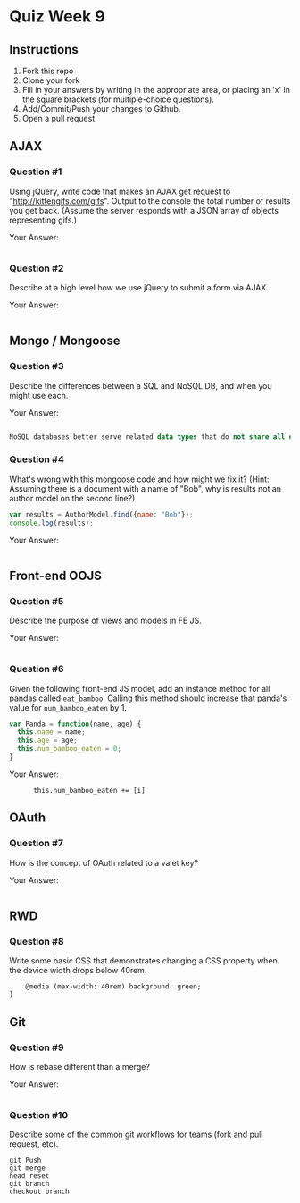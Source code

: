 # Quiz Week 9

## Instructions

1. Fork this repo
2. Clone your fork
3. Fill in your answers by writing in the appropriate area, or placing an 'x' in
the square brackets (for multiple-choice questions).
4. Add/Commit/Push your changes to Github.
5. Open a pull request.

## AJAX

### Question #1

Using jQuery, write code that makes an AJAX get request to "http://kittengifs.com/gifs". Output to the console the total number of results you get back. (Assume the server responds with a JSON array of objects representing gifs.)

Your Answer:
```js

```

### Question #2

Describe at a high level how we use jQuery to submit a form via AJAX.

Your Answer:
```In brief, jQuery includes the javascript commands necessary to capture html or radio selections from the DOM and communicates this to the backend generating an asynchronous response that is ideally seamless to the user.

```


## Mongo / Mongoose

### Question #3

Describe the differences between a SQL and NoSQL DB, and when you might use each.

Your Answer:
```SQL databases efficiently interpret large, strictly structured data tables that are built upon established relationships of two or more given elements. SQL databases connect specific sets of defined data, due to their rigid schemas they are most useful at structuring large pools of predictable data.

NoSQL databases better serve related data types that do not share all of the same attributes. NoSQL is a developers best choice if one is dealing with diverse arrays of objects that through the magic of NoSQL, can be queried through a loose search across an entire document vs SQL's dependence on a structured examination of rigid data channels.

```


### Question #4

What's wrong with this mongoose code and how might we fix it?
(Hint: Assuming there is a document with a name of "Bob", why is results not an author model on the second line?)

```js
var results = AuthorModel.find({name: "Bob"});
console.log(results);
```

Your Answer:
```var results = Author.name.find({"Bob"});

```

## Front-end OOJS

### Question #5

Describe the purpose of views and models in FE JS.

Your Answer:
```Front End JavaScript models are the structure that define a given data set. Front End JS views get closer to structuring the DOM's actual layout of the selected data models.

```

### Question #6

Given the following front-end JS model, add an instance method for all pandas called `eat_bamboo`. Calling this method should increase that panda's value for `num_bamboo_eaten` by 1.

```js
var Panda = function(name, age) {
  this.name = name;
  this.age = age;
  this.num_bamboo_eaten = 0;
}
```

Your Answer:
```var eat_bamboo = function(){
      this.num_bamboo_eaten += [i]

```


## OAuth

### Question #7

How is the concept of OAuth related to a valet key?

Your Answer:
```OAuth relates to a valet in that a valet only holds your car key with your consent, and only for that moment you are using the valet. Just like the valet doesn't copy your key, OAuth doesn't record your plain text password.

```


## RWD

### Question #8

Write some basic CSS that demonstrates changing a CSS property when the device width drops below 40rem.

```body{
    @media (max-width: 40rem) background: green;
}

```

## Git

### Question #9

How is rebase different than a merge?

Your Answer:
```rebase smoothes out past commit tracks but this can be dangerous because it removes access to past versions.

```

### Question #10

Describe some of the common git workflows for teams (fork and pull request, etc).

```git pull
git Push
git merge
head reset
git branch
checkout branch


```
